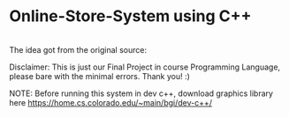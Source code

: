 # Online-Store-System using C++
</br>
The idea got from the original source:



Disclaimer: This is just our Final Project in course Programming Language, please bare with the minimal errors. Thank you! :)

NOTE: Before running this system in dev c++, download graphics library here
https://home.cs.colorado.edu/~main/bgi/dev-c++/
